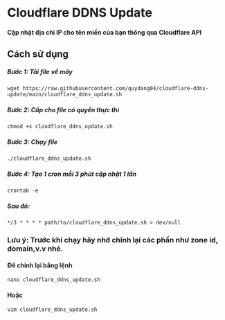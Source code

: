 # Cloudflare DDNS Update
#### Cập nhật địa chỉ IP cho tên miền của bạn thông qua Cloudflare API
## Cách sử dụng
##### Bước 1: Tải file về máy
```` 
wget https://raw.githubusercontent.com/quydang04/cloudflare-ddns-update/main/cloudflare_ddns_update.sh
````
##### Bước 2: Cấp cho file có quyền thực thi
````
chmod +x cloudflare_ddns_update.sh
````
##### Bước 3: Chạy file
````
./cloudflare_ddns_update.sh
````
##### Bước 4: Tạo 1 cron mỗi 3 phút cập nhật 1 lần
````
crontab -e
````
##### Sau đó:
````
*/3 * * * * path/to/cloudflare_ddns_update.sh > dev/null
````
### Lưu ý: Trước khi chạy hãy nhớ chỉnh lại các phần như zone id, domain,v.v nhé. 
#### Để chỉnh lại bằng lệnh
````
nano cloudflare_ddns_update.sh
````
#### Hoặc 
````
vim cloudflare_ddns_update.sh
````
